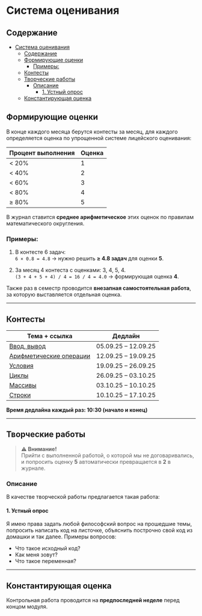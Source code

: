 # Система оценивания

## Содержание
- [Система оценивания](#система-оценивания)
  - [Содержание](#содержание)
  - [Формирующие оценки](#формирующие-оценки)
    - [Примеры:](#примеры)
  - [Контесты](#контесты)
  - [Творческие работы](#творческие-работы)
    - [Описание](#описание)
      - [1. Устный опрос](#1-устный-опрос)
  - [Константирующая оценка](#константирующая-оценка)

## Формирующие оценки
В конце каждого месяца берутся контесты за месяц, для каждого определяется оценка по упрощенной системе лицейского оценивания:

| Процент выполнения | Оценка |
|-------------------|--------|
| < 20%             | 1      |
| < 40%             | 2      |
| < 60%             | 3      |
| < 80%             | 4      |
| ≥ 80%             | 5      |

В журнал ставится **среднее арифметическое** этих оценок по правилам математического округления.

### Примеры:
1. В контесте 6 задач:  
   `6 × 0.8 = 4.8` → нужно решить **≥ 4.8 задач** для оценки **5**.

2. За месяц 4 контеста с оценками: 3, 4, 5, 4.  
   `(3 + 4 + 5 + 4) / 4 = 16 / 4 = 4.0` → формирующая оценка **4**.

Также раз в семестр проводится **внезапная самостоятельная работа**, за которую выставляется отдельная оценка.

---

## Контесты

| Тема + ссылка | Дедлайн |
|---------------|---------|
| [Ввод, вывод](https://official.contest.yandex.ru/contest/67546/enter) | 05.09.25 – 12.09.25 |
| [Арифметические операции](https://official.contest.yandex.ru/contest/67904/enter) | 12.09.25 – 19.09.25 |
| [Условия](https://official.contest.yandex.ru/contest/68255/enter) | 19.09.25 – 26.09.25 |
| [Циклы](https://official.contest.yandex.ru/contest/68656/enter) | 26.09.25 – 03.10.25 |
| [Массивы](https://contest.yandex.ru/contest/69081/enter) | 03.10.25 – 10.10.25 |
| [Строки](https://official.contest.yandex.ru/contest/69359/enter) | 10.10.25 – 17.10.25 |


**Время дедлайна каждый раз: 10:30 (начало и конец)**

---

## Творческие работы

> **⚠️ Внимание!**  
> Прийти с выполненной работой, о которой мы не договаривались, и попросить оценку **5** автоматически превращается в **2** в журнале.

### Описание
В качестве творческой работы предлагается такая работа:

#### 1. Устный опрос
Я имею права задать любой философский вопрос на прошедшие темы, попросить написать код на листочке, объяснить построчно свой код из домашки и так далее. Примеры вопросов:
- Что такое исходный код? 
- Как меня зовут? 
- Что такое переменная?

---

## Константирующая оценка
Контрольная работа проводится на **предпоследней неделе** перед концом модуля.
